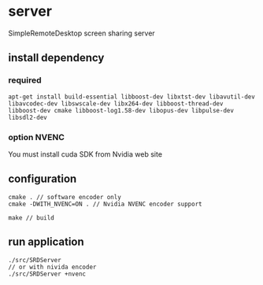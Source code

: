 # server
SimpleRemoteDesktop screen sharing server


## install dependency

### required

```
apt-get install build-essential libboost-dev libxtst-dev libavutil-dev libavcodec-dev libswscale-dev libx264-dev libboost-thread-dev libboost-dev cmake libboost-log1.58-dev libopus-dev libpulse-dev libsdl2-dev 
```

### option NVENC

You must install cuda SDK from Nvidia web site

## configuration

```
cmake . // software encoder only
cmake -DWITH_NVENC=ON . // Nvidia NVENC encoder support 

make // build
```

## run application

```
./src/SRDServer 
// or with nivida encoder
./src/SRDServer +nvenc
```

